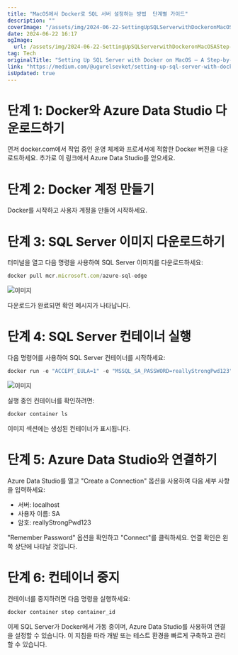 ```yaml
---
title: "MacOS에서 Docker로 SQL 서버 설정하는 방법  단계별 가이드"
description: ""
coverImage: "/assets/img/2024-06-22-SettingUpSQLServerwithDockeronMacOSAStep-by-StepGuide_0.png"
date: 2024-06-22 16:17
ogImage:
  url: /assets/img/2024-06-22-SettingUpSQLServerwithDockeronMacOSAStep-by-StepGuide_0.png
tag: Tech
originalTitle: "Setting Up SQL Server with Docker on MacOS — A Step-by-Step Guide"
link: "https://medium.com/@ugurelsevket/setting-up-sql-server-with-docker-on-macos-a-step-by-step-guide-8742c725a63e"
isUpdated: true
---
```


# 단계 1: Docker와 Azure Data Studio 다운로드하기

먼저 docker.com에서 작업 중인 운영 체제와 프로세서에 적합한 Docker 버전을 다운로드하세요. 추가로 이 링크에서 Azure Data Studio를 얻으세요.

# 단계 2: Docker 계정 만들기

Docker를 시작하고 사용자 계정을 만들어 시작하세요.

<div class="content-ad"></div>

# 단계 3: SQL Server 이미지 다운로드하기

터미널을 열고 다음 명령을 사용하여 SQL Server 이미지를 다운로드하세요:

```js
docker pull mcr.microsoft.com/azure-sql-edge
```

![이미지](/assets/img/2024-06-22-SettingUpSQLServerwithDockeronMacOSAStep-by-StepGuide_0.png)

<div class="content-ad"></div>

다운로드가 완료되면 확인 메시지가 나타납니다.

# 단계 4: SQL Server 컨테이너 실행

다음 명령어를 사용하여 SQL Server 컨테이너를 시작하세요:

```js
docker run -e "ACCEPT_EULA=1" -e "MSSQL_SA_PASSWORD=reallyStrongPwd123" -e "MSSQL_PID=Developer" -e "MSSQL_USER=SA" -p 1433:1433 -d --name=sql mcr.microsoft.com/azure-sql-edge
```

<div class="content-ad"></div>

![이미지](/assets/img/2024-06-22-SettingUpSQLServerwithDockeronMacOSAStep-by-StepGuide_1.png)

실행 중인 컨테이너를 확인하려면:

```bash
docker container ls
```

이미지 섹션에는 생성된 컨테이너가 표시됩니다.

<div class="content-ad"></div>

# 단계 5: Azure Data Studio와 연결하기

Azure Data Studio를 열고 "Create a Connection" 옵션을 사용하여 다음 세부 사항을 입력하세요:

- 서버: localhost
- 사용자 이름: SA
- 암호: reallyStrongPwd123

"Remember Password" 옵션을 확인하고 "Connect"를 클릭하세요. 연결 확인은 왼쪽 상단에 나타날 것입니다.

<div class="content-ad"></div>

# 단계 6: 컨테이너 중지

컨테이너를 중지하려면 다음 명령을 실행하세요:

```js
docker container stop container_id
```

이제 SQL Server가 Docker에서 가동 중이며, Azure Data Studio를 사용하여 연결을 설정할 수 있습니다. 이 지침을 따라 개발 또는 테스트 환경을 빠르게 구축하고 관리할 수 있습니다.
